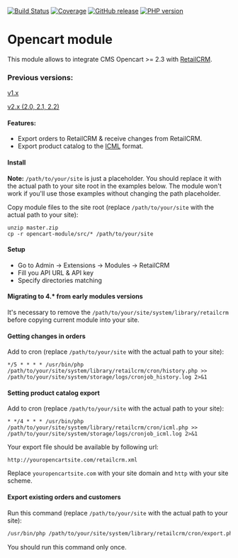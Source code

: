 [![Build Status](https://github.com/retailcrm/opencart-module/workflows/ci/badge.svg)](https://github.com/retailcrm/opencart-module/actions)
[![Coverage](https://img.shields.io/codecov/c/gh/retailcrm/opencart-module/master.svg?logo=codecov&logoColor=white)](https://codecov.io/gh/retailcrm/opencart-module)
[![GitHub release](https://img.shields.io/github/release/retailcrm/opencart-module.svg?logo=github&logoColor=white)](https://github.com/retailcrm/opencart-module/releases)
[![PHP version](https://img.shields.io/badge/PHP->=5.4-blue.svg?logo=php&logoColor=white)](https://php.net/)

Opencart module
===============

This module allows to integrate CMS Opencart >= 2.3 with [RetailCRM](https://retailcrm.pro).

### Previous versions:

[v1.x](https://github.com/retailcrm/opencart-module/tree/v1.x)

[v2.x (2.0, 2.1, 2.2)](https://github.com/retailcrm/opencart-module/tree/v2.2)

#### Features:

* Export orders to RetailCRM & receive changes from RetailCRM.
* Export product catalog to the [ICML](https://help.retailcrm.pro/Developers/ICML) format.

#### Install

**Note:** `/path/to/your/site` is just a placeholder. You should replace it with the actual path to your site root in the examples below. The module won't work if you'll use those examples without changing the path placeholder.

Copy module files to the site root (replace `/path/to/your/site` with the actual path to your site):

```
unzip master.zip
cp -r opencart-module/src/* /path/to/your/site
```

#### Setup

* Go to Admin -> Extensions -> Modules -> RetailCRM
* Fill you API URL & API key
* Specify directories matching

#### Migrating to 4.* from early modules versions

It's necessary to remove the `/path/to/your/site/system/library/retailcrm` before copying current module into your site.

#### Getting changes in orders

Add to cron (replace `/path/to/your/site` with the actual path to your site):

```
*/5 * * * * /usr/bin/php /path/to/your/site/system/library/retailcrm/cron/history.php >> /path/to/your/site/system/storage/logs/cronjob_history.log 2>&1
```

#### Setting product catalog export

Add to cron (replace `/path/to/your/site` with the actual path to your site):

```
* */4 * * * /usr/bin/php /path/to/your/site/system/library/retailcrm/cron/icml.php >> /path/to/your/site/system/storage/logs/cronjob_icml.log 2>&1
```

Your export file should be available by following url:

```
http://youropencartsite.com/retailcrm.xml
```

Replace `youropencartsite.com` with your site domain and `http` with your site scheme.

#### Export existing orders and customers

Run this command (replace `/path/to/your/site` with the actual path to your site):
```sh
/usr/bin/php /path/to/your/site/system/library/retailcrm/cron/export.php
```

You should run this command only once.
